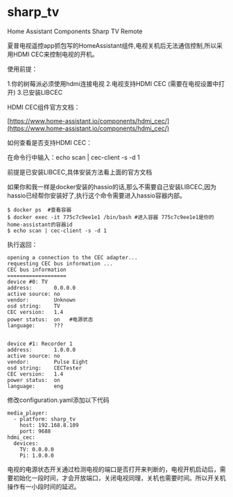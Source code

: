 # sharp_tv
Home Assistant Components Sharp TV Remote 

夏普电视遥控app抓包写的HomeAssistant组件,电视关机后无法通信控制,所以采用HDMI CEC来控制电视的开机。

使用前提：

1.你的树莓派必须使用hdmi连接电视
2.电视支持HDMI CEC (需要在电视设置中打开)
3.已安装LIBCEC

HDMI CEC组件官方文档：

[https://www.home-assistant.io/components/hdmi_cec/](https://www.home-assistant.io/components/hdmi_cec/)

如何查看是否支持HDMI CEC：

在命令行中输入：echo scan | cec-client -s -d 1 

前提是已安装LIBCEC,具体安装方法看上面的官方文档

如果你和我一样是docker安装的hassio的话,那么不需要自己安装LIBCEC,因为hassio已经帮你安装好了,执行这个命令需要进入hassio容器内部。

```
$ docker ps  #查看容器
$ docker exec -it 775c7c9ee1e1 /bin/bash #进入容器 775c7c9ee1e1是你的home-assistant的容器id
$ echo scan | cec-client -s -d 1
```

执行返回：
```
opening a connection to the CEC adapter...
requesting CEC bus information ...
CEC bus information
===================
device #0: TV
address:       0.0.0.0
active source: no
vendor:        Unknown
osd string:    TV
CEC version:   1.4
power status:  on	#电源状态
language:      ???


device #1: Recorder 1
address:       1.0.0.0
active source: no
vendor:        Pulse Eight
osd string:    CECTester
CEC version:   1.4
power status:  on
language:      eng
```

修改configuration.yaml添加以下代码

```
media_player:
  - platform: sharp_tv
    host: 192.168.8.109
    port: 9688
hdmi_cec:
  devices:
    TV: 0.0.0.0
    Pi: 1.0.0.0

```
电视的电源状态开关通过检测电视的端口是否打开来判断的，电视开机启动后，需要初始化一段时间，才会开放端口，关闭电视同理，关机也需要时间。所以开关机操作有一小段时间的延迟。
